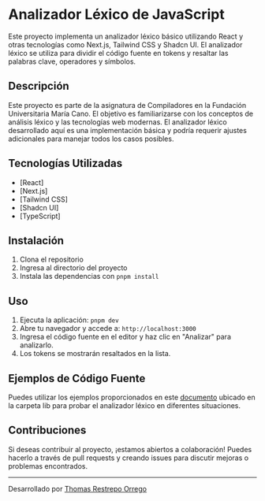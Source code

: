 # Analizador Léxico de JavaScript

Este proyecto implementa un analizador léxico básico utilizando React y otras tecnologías como Next.js, Tailwind CSS y Shadcn UI. El analizador léxico se utiliza para dividir el código fuente en tokens y resaltar las palabras clave, operadores y símbolos.

## Descripción

Este proyecto es parte de la asignatura de Compiladores en la Fundación Universitaria María Cano. El objetivo es familiarizarse con los conceptos de análisis léxico y las tecnologías web modernas. El analizador léxico desarrollado aquí es una implementación básica y podría requerir ajustes adicionales para manejar todos los casos posibles.

## Tecnologías Utilizadas

- [React]
- [Next.js]
- [Tailwind CSS]
- [Shadcn UI] 
- [TypeScript]

## Instalación

1. Clona el repositorio
2. Ingresa al directorio del proyecto
3. Instala las dependencias con `pnpm install`

## Uso

1. Ejecuta la aplicación: `pnpm dev`
2. Abre tu navegador y accede a: `http://localhost:3000`
3. Ingresa el código fuente en el editor y haz clic en "Analizar" para analizarlo.
4. Los tokens se mostrarán resaltados en la lista.

## Ejemplos de Código Fuente

Puedes utilizar los ejemplos proporcionados en este [documento](lib/test-analizador-js.txt) ubicado en la carpeta lib para probar el analizador léxico en diferentes situaciones.

## Contribuciones

Si deseas contribuir al proyecto, ¡estamos abiertos a colaboración! Puedes hacerlo a través de pull requests y creando issues para discutir mejoras o problemas encontrados.


---

Desarrollado por [Thomas Restrepo Orrego](https://github.com/thomasrpo03)
